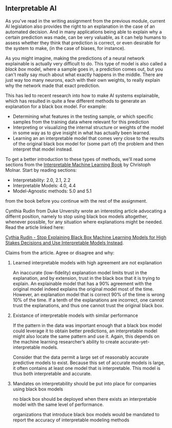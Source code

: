 
## Interpretable AI

As you've read in the writing assignment from the previous module, current AI
legislation also provides the right to an explanation in the case of an
automated decision. And in many applications being able to explain why a
certain prediction was made, can be very valuable, as it can help humans to
assess whether they think that prediction is correct, or even desirable for the
system to make, (in the case of biases, for instance).

As you might imagine, making the predictions of a neural network explainable is
actually very difficult to do. This type of model is also called a *black box*
model, where a sample goes in, a prediction comes out, but you can't really say
much about what exactly happens in the middle. There are just way too many
neurons, each with their own weights, to really explain why the network made
that exact prediction.

This has led to recent research into how to make AI systems explainable, which
has resulted in quite a few different methods to generate an explanation for a
black box model. For example:

* Determining what features in the testing sample, or which specific samples
from the training data where relevant for this prediction
* Interpreting or visualizing the internal structure or weights of the model in
some way as to give insight in what has actually been learned.
* Learning an an interpretable model that comes very close to the results of 
the original black box model for (some part of) the problem and then interpret
that model instead.

To get a better introduction to these types of methods, we'll read some
sections from the
[Interpretable Machine Learning Book](https://christophm.github.io/interpretable-ml-book/)
by Christoph Molnar. Start by reading sections:

* Interpretability: 2.0, 2.1, 2.2
* Interpretable Models: 4.0, 4.4
* Model-Agnostic methods: 5.0 and 5.1

from the book before you continue with the rest of the assignment.

Cynthia Rudin from Duke Unversity wrote an interesting article advocating a
differnt position, namely to stop using black box models altogether, whenever
possible, for any situation where explanations might be needed. Read the
article linked here:

[Cythia Rudin - Stop Explaining Black Box Machine Learning Models for High Stakes Decisions and Use Interpretable Models Instead](https://arxiv.org/abs/1811.10154).


Claims from the article. Agree or disagree and why:

1. Learned interpretable models with high agreement are not explanation
	
	An inaccurate (low-fidelity) explanation model limits trust in the explanation, and by extension, trust in the
	black box that it is trying to explain. An explainable model that has a 90% agreement with the original model
	indeed explains the original model most of the time. However, an explanation model that is correct 90% of the
	time is wrong 10% of the time. If a tenth of the explanations are incorrect, one cannot trust the explanations, and
	thus one cannot trust the original black box.


2. Existance of interpretable models with similar performance

	If the pattern in the data was important
	enough that a black box model could leverage it to obtain better predictions, an interpretable model might also
	locate the same pattern and use it. Again, this depends on the machine learning researcher’s ability to create
	accurate-yet-interpretable models.


	Consider that the data permit a large set of reasonably accurate
	predictive models to exist. Because this set of accurate models is large, it often contains at least one model that
	is interpretable. This model is thus both interpretable and accurate.


3. Mandates on interpretability should be put into place for companies using black box models

	no black box should be deployed when there exists an interpretable model with the same level of performance.

	organizations that introduce black box models would be mandated to report the accuracy of interpretable modeling methods
